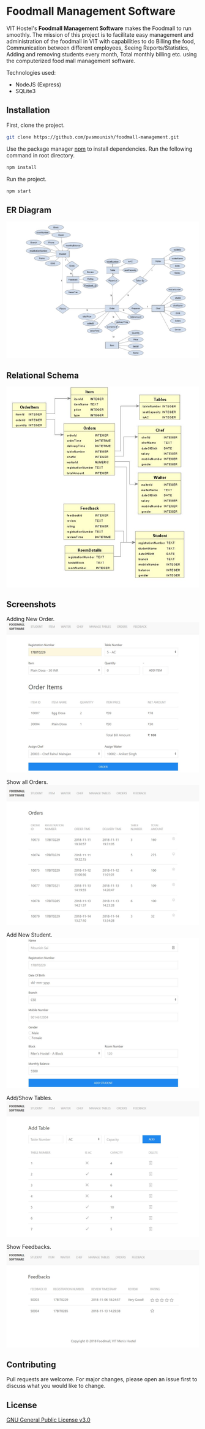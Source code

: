 # Foodmall Management Software

VIT Hostel's **Foodmall Management Software** makes the Foodmall to run smoothly. The mission of this project is to facilitate easy management and administration of the foodmall in VIT with capabilities to do Billing the food, Communication between different employees, Seeing Reports/Statistics, Adding and removing students every month, Total monthly billing etc. using the computerized food mall management software.

Technologies used:
- NodeJS (Express) 
- SQLite3

## Installation

First, clone the project.

```bash
git clone https://github.com/pvsmounish/foodmall-management.git
```
Use the package manager [npm](https://www.npmjs.com/) to install dependencies.
Run the following command in root directory.

```bash
npm install
```
Run the project.

```bash
npm start
```

## ER Diagram

![ER Diagram](project-files/er-diagram.jpeg)

## Relational Schema

![Relational Schema](project-files/relational-diagram.JPG)

## Screenshots

Adding New Order.  
![New Order](project-files/screenshots/new-order.JPG)

Show all Orders.  
![Orders](project-files/screenshots/orders.JPG)

Add New Student.  
![new-student](project-files/screenshots/new-student.JPG)

Add/Show Tables.  
![Tables](project-files/screenshots/tables.JPG)

Show Feedbacks.  
![Feedbacks](project-files/screenshots/feedbacks.JPG)


## Contributing
Pull requests are welcome. For major changes, please open an issue first to discuss what you would like to change.


## License
[GNU General Public License v3.0](https://www.gnu.org/licenses/gpl-3.0.en.html)